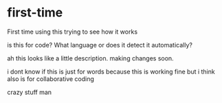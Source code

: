 # first-time
First time using this trying to see how it works

is this for code? What language or does it detect it automatically?

ah this looks like a little description. making changes soon.

i dont know if this is just for words because this is working fine but i think
also is for collaborative coding


crazy stuff man
